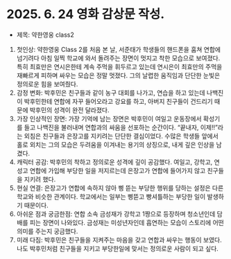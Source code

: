 # 2025. 6. 24 영화 감상문 작성.
* 제목: 약한영웅 class2
1. 첫인상: 약한영웅 Class 2를 처음 본 날, 서준태가 학생들의 핸드폰을 훔쳐 연합에 넘기려다 아침 일찍 학교에 와서 돌려주는 장면이 멋지고 착한 모습으로 보여졌다. 특히 최효만은 연시은한테 계속 주먹을 휘두르고 있는데 연시은이 최효만의 주먹을 재빠르게 피하며 싸우는 모습은 정말 멋졌다. 그의 날렵한 움직임과 단단한 눈빛은 정의로운 힘을 보여줬다.
1. 감정 변화: 박후민은 친구들과 같이 농구 대회를 나가고, 연습을 하고 있는데 나백진이 박후민한테 연합에 자꾸 들어오라고 강요를 하고, 아버지 친구들이 건드리기 때문에 박후민의 성격이 완전 달라졌다.
1. 가장 인상적인 장면: 가장 기억에 남는 장면은 박후민이 여일고 운동장에서 확성기를 들고 나백진을 불러내며 연합과의 싸움을 선포하는 순간이다. “끝내자, 이제!!”라는 외침은 친구들과 은장고를 지키려는 단단한 결심이었다. 수많은 학생들 앞에서 홀로 외치는 그의 모습은 두려움을 이겨내는 용기의 상징으로, 내게 깊은 인상을 남겼다.
1. 캐릭터 공감: 박후민의 착하고 정의로운 성격에 깊이 공감했다. 여일고, 강학고, 연성고 연합에 가입해 부당한 일을 저지르는데 은장고가 연합에 들어가지 않고 친구들을 지키려 했다.
1. 현실 연결: 은장고가 연합에 속하지 않아 삥 뜯는 부당한 행위를 당하는 설정은 다른 학교와 비슷한 관계이다. 학교에서는 일부는 삥뜯고 빵셔틀하는 부당한 일이 발생하기 때문이다.
1. 아쉬운 점과 궁금한점: 연합 소속 금성재가 강학고 1짱으로 등장하며 청소년인데 담배를 피는 장면이 나와있다. 금성재는 미성년자인데 흡연하는 모습이 스토리에 어떤 의미를 주는지 궁금했다.
1. 미래 다짐: 박후민은 친구들을 지켜주는 마음을 갖고 연합과 싸우는 행동이 보였다. 나도 박후민처럼 친구들을 지키고 부당한일에 맞서는 정의로운 사람이 되고 싶다.

